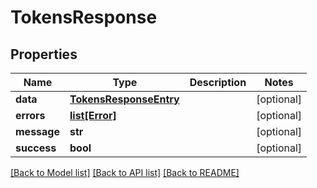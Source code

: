 # TokensResponse

## Properties
| Name        | Type                                              | Description | Notes      |
| ----------- | ------------------------------------------------- | ----------- | ---------- |
| **data**    | [**TokensResponseEntry**](TokensResponseEntry.md) |             | [optional] |
| **errors**  | [**list[Error]**](Error.md)                       |             | [optional] |
| **message** | **str**                                           |             | [optional] |
| **success** | **bool**                                          |             | [optional] |

[[Back to Model list]](../README.md#documentation-for-models) [[Back to API list]](../README.md#documentation-for-api-endpoints) [[Back to README]](../README.md)

